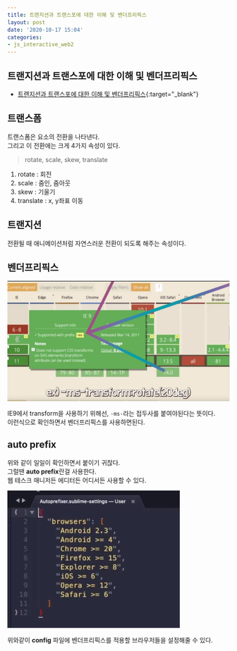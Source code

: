 ```yaml
---
title: 트랜지션과 트랜스포에 대한 이해 및 벤더프리픽스
layout: post
date: '2020-10-17 15:04'
categories:
- js_interactive_web2
---
```


## 트랜지션과 트랜스포에 대한 이해 및 벤더프리픽스

* [트랜지션과 트랜스포에 대한 이해 및 벤더프리픽스](https://hyungju-lee.github.io/hyungju-lee-interactions/interactive-web2/study/section3/step1/index.html){:target="_blank"}

## 트랜스폼

트랜스폼은 요소의 전환을 나타낸다.  
그리고 이 전환에는 크게 4가지 속성이 있다.

>rotate, scale, skew, translate

1. rotate : 회전
2. scale : 줌인, 줌아웃
3. skew : 기울기
4. translate : x, y좌표 이동

## 트랜지션

전환될 때 애니메이션처럼 자연스러운 전환이 되도록 해주는 속성이다.

## 벤더프리픽스

![](/static/img/interaction/image20.jpg)

IE9에서 transform을 사용하기 위해선, `-ms-`라는 접두사를 붙여야된다는 뜻이다.  
이런식으로 확인하면서 벤더프리픽스를 사용하면된다.

## auto prefix

위와 같이 일일이 확인하면서 붙이기 귀찮다.  
그럴땐 **auto prefix**란걸 사용한다.  
웹 테스크 매니저든 에디터든 어디서든 사용할 수 있다.  

![](/static/img/interaction/image21.jpg)

위와같이 **config** 파일에 벤더프리픽스를 적용할 브라우저들을 설정해줄 수 있다.  
